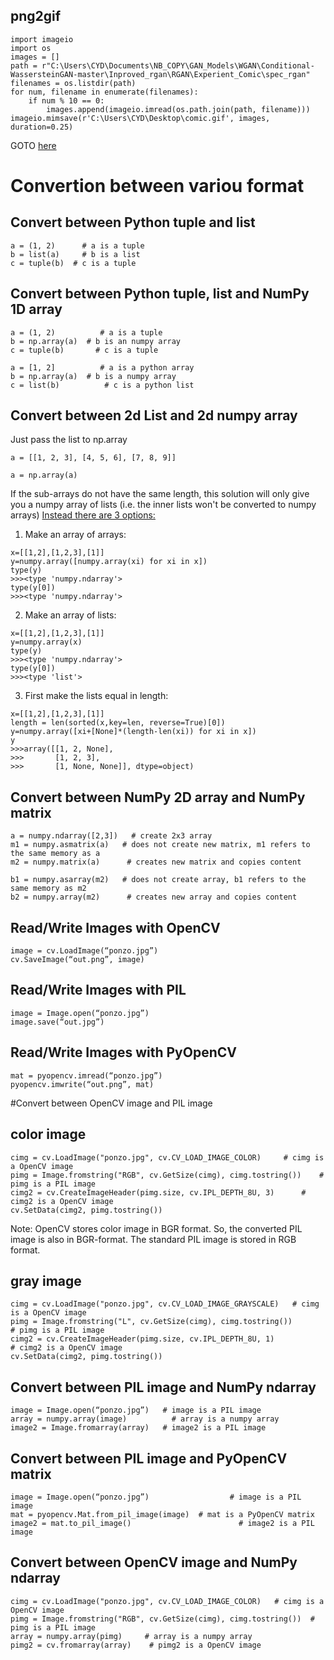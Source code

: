## png2gif
```
import imageio
import os
images = []
path = r"C:\Users\CYD\Documents\NB_COPY\GAN_Models\WGAN\Conditional-WassersteinGAN-master\Inproved_rgan\RGAN\Experient_Comic\spec_rgan"
filenames = os.listdir(path)
for num, filename in enumerate(filenames):
    if num % 10 == 0:
        images.append(imageio.imread(os.path.join(path, filename)))
imageio.mimsave(r'C:\Users\CYD\Desktop\comic.gif', images, duration=0.25)

```

GOTO [here](http://pillow.readthedocs.io/en/3.1.x/reference/Image.html)

Convertion between variou format
===================================
	
## Convert between Python tuple and list
```
a = (1, 2)      # a is a tuple 
b = list(a)     # b is a list 
c = tuple(b)  # c is a tuple 
```
## Convert between Python tuple, list and NumPy 1D array 
```
a = (1, 2)          # a is a tuple 
b = np.array(a)  # b is an numpy array 
c = tuple(b)       # c is a tuple 

a = [1, 2]          # a is a python array 
b = np.array(a)  # b is a numpy array 
c = list(b)          # c is a python list 
```
## Convert between 2d List and 2d numpy array
Just pass the list to np.array
```
a = [[1, 2, 3], [4, 5, 6], [7, 8, 9]] 
```
```
a = np.array(a)
```
	
If the sub-arrays do not have the same length, this solution will only give you a numpy array of lists (i.e. the inner lists won't be converted to numpy arrays)
[Instead there are 3 options:](https://stackoverflow.com/questions/10346336/list-of-lists-into-numpy-array)

1) Make an array of arrays:
```
x=[[1,2],[1,2,3],[1]]
y=numpy.array([numpy.array(xi) for xi in x])
type(y)
>>><type 'numpy.ndarray'>
type(y[0])
>>><type 'numpy.ndarray'>
```
2) Make an array of lists:
```
x=[[1,2],[1,2,3],[1]]
y=numpy.array(x)
type(y)
>>><type 'numpy.ndarray'>
type(y[0])
>>><type 'list'>
```
3) First make the lists equal in length:
```
x=[[1,2],[1,2,3],[1]]
length = len(sorted(x,key=len, reverse=True)[0])
y=numpy.array([xi+[None]*(length-len(xi)) for xi in x])
y
>>>array([[1, 2, None],
>>>       [1, 2, 3],
>>>       [1, None, None]], dtype=object)

```

## Convert between NumPy 2D array and NumPy matrix

```
a = numpy.ndarray([2,3])   # create 2x3 array
m1 = numpy.asmatrix(a)   # does not create new matrix, m1 refers to the same memory as a 
m2 = numpy.matrix(a)      # creates new matrix and copies content 

b1 = numpy.asarray(m2)   # does not create array, b1 refers to the same memory as m2
b2 = numpy.array(m2)      # creates new array and copies content 
 ```

## Read/Write Images with OpenCV
```
image = cv.LoadImage(“ponzo.jpg”)
cv.SaveImage(“out.png”, image)
```
## Read/Write Images with PIL
```
image = Image.open(“ponzo.jpg”)
image.save(“out.jpg”)
```
## Read/Write Images with PyOpenCV
```
mat = pyopencv.imread(“ponzo.jpg”)
pyopencv.imwrite(“out.png”, mat)
``` 
 	
#Convert between OpenCV image and PIL image

## color image 
```
cimg = cv.LoadImage("ponzo.jpg", cv.CV_LOAD_IMAGE_COLOR)     # cimg is a OpenCV image
pimg = Image.fromstring("RGB", cv.GetSize(cimg), cimg.tostring())    # pimg is a PIL image 
cimg2 = cv.CreateImageHeader(pimg.size, cv.IPL_DEPTH_8U, 3)      # cimg2 is a OpenCV image 
cv.SetData(cimg2, pimg.tostring())
```
Note: OpenCV stores color image in BGR format. So, the converted PIL image is also in BGR-format. The standard PIL image is stored in RGB format. 

## gray image 
```
cimg = cv.LoadImage("ponzo.jpg", cv.CV_LOAD_IMAGE_GRAYSCALE)   # cimg is a OpenCV image 
pimg = Image.fromstring("L", cv.GetSize(cimg), cimg.tostring())                 # pimg is a PIL image 
cimg2 = cv.CreateImageHeader(pimg.size, cv.IPL_DEPTH_8U, 1)              # cimg2 is a OpenCV image
cv.SetData(cimg2, pimg.tostring())
 ```
 	
## Convert between PIL image and NumPy ndarray
```
image = Image.open(“ponzo.jpg”)   # image is a PIL image 
array = numpy.array(image)          # array is a numpy array 
image2 = Image.fromarray(array)   # image2 is a PIL image 
```
## Convert between PIL image and PyOpenCV matrix
```
image = Image.open(“ponzo.jpg”)                  # image is a PIL image
mat = pyopencv.Mat.from_pil_image(image)  # mat is a PyOpenCV matrix 
image2 = mat.to_pil_image()                        # image2 is a PIL image 
 ```
## Convert between OpenCV image and NumPy ndarray
```
cimg = cv.LoadImage("ponzo.jpg", cv.CV_LOAD_IMAGE_COLOR)   # cimg is a OpenCV image 
pimg = Image.fromstring("RGB", cv.GetSize(cimg), cimg.tostring())  # pimg is a PIL image 
array = numpy.array(pimg)     # array is a numpy array 
pimg2 = cv.fromarray(array)    # pimg2 is a OpenCV image
```
